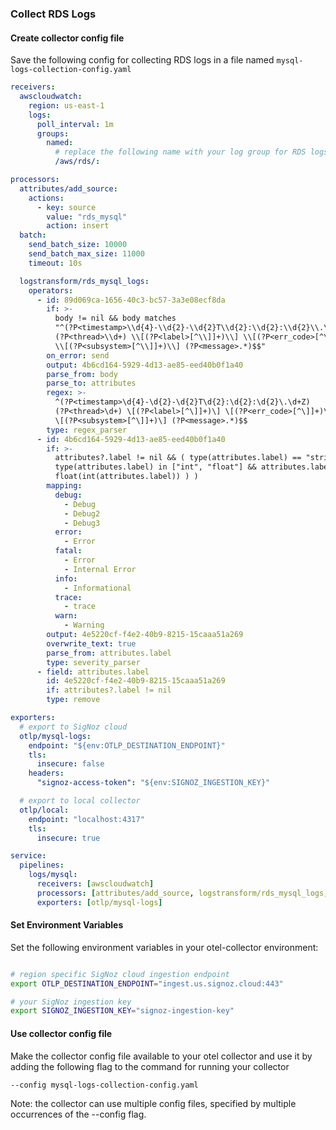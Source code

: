 ### Collect RDS Logs

#### Create collector config file

Save the following config for collecting RDS logs in a file named `mysql-logs-collection-config.yaml`

```yaml
receivers:
  awscloudwatch:
    region: us-east-1
    logs:
      poll_interval: 1m
      groups:
        named:
          # replace the following name with your log group for RDS logs
          /aws/rds/:

processors:
  attributes/add_source:
    actions:
      - key: source
        value: "rds_mysql"
        action: insert
  batch:
    send_batch_size: 10000
    send_batch_max_size: 11000
    timeout: 10s

  logstransform/rds_mysql_logs:
    operators:
      - id: 89d069ca-1656-40c3-bc57-3a3e08ecf8da
        if: >-
          body != nil && body matches
          "^(?P<timestamp>\\d{4}-\\d{2}-\\d{2}T\\d{2}:\\d{2}:\\d{2}\\.\\d+Z)
          (?P<thread>\\d+) \\[(?P<label>[^\\]]+)\\] \\[(?P<err_code>[^\\]]+)\\]
          \\[(?P<subsystem>[^\\]]+)\\] (?P<message>.*)$$"
        on_error: send
        output: 4b6cd164-5929-4d13-ae85-eed40b0f1a40
        parse_from: body
        parse_to: attributes
        regex: >-
          ^(?P<timestamp>\d{4}-\d{2}-\d{2}T\d{2}:\d{2}:\d{2}\.\d+Z)
          (?P<thread>\d+) \[(?P<label>[^\]]+)\] \[(?P<err_code>[^\]]+)\]
          \[(?P<subsystem>[^\]]+)\] (?P<message>.*)$$
        type: regex_parser
      - id: 4b6cd164-5929-4d13-ae85-eed40b0f1a40
        if: >-
          attributes?.label != nil && ( type(attributes.label) == "string" || (
          type(attributes.label) in ["int", "float"] && attributes.label ==
          float(int(attributes.label)) ) )
        mapping:
          debug:
            - Debug
            - Debug2
            - Debug3
          error:
            - Error
          fatal:
            - Error
            - Internal Error
          info:
            - Informational
          trace:
            - trace
          warn:
            - Warning
        output: 4e5220cf-f4e2-40b9-8215-15caaa51a269
        overwrite_text: true
        parse_from: attributes.label
        type: severity_parser
      - field: attributes.label
        id: 4e5220cf-f4e2-40b9-8215-15caaa51a269
        if: attributes?.label != nil
        type: remove

exporters:
  # export to SigNoz cloud
  otlp/mysql-logs:
    endpoint: "${env:OTLP_DESTINATION_ENDPOINT}"
    tls:
      insecure: false
    headers:
      "signoz-access-token": "${env:SIGNOZ_INGESTION_KEY}"

  # export to local collector
  otlp/local:
    endpoint: "localhost:4317"
    tls:
      insecure: true

service:
  pipelines:
    logs/mysql:
      receivers: [awscloudwatch]
      processors: [attributes/add_source, logstransform/rds_mysql_logs, batch]
      exporters: [otlp/mysql-logs]
```

#### Set Environment Variables

Set the following environment variables in your otel-collector environment:

```bash

# region specific SigNoz cloud ingestion endpoint
export OTLP_DESTINATION_ENDPOINT="ingest.us.signoz.cloud:443"

# your SigNoz ingestion key
export SIGNOZ_INGESTION_KEY="signoz-ingestion-key"

```

#### Use collector config file

Make the collector config file available to your otel collector and use it by adding the following flag to the command for running your collector  
```bash
--config mysql-logs-collection-config.yaml
```  
Note: the collector can use multiple config files, specified by multiple occurrences of the --config flag.

